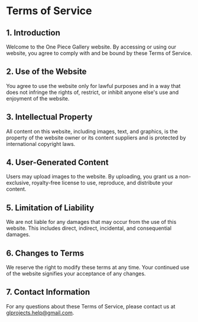 # Terms of Service

## 1. Introduction
Welcome to the One Piece Gallery website. By accessing or using our website, you agree to comply with and be bound by these Terms of Service.

## 2. Use of the Website
You agree to use the website only for lawful purposes and in a way that does not infringe the rights of, restrict, or inhibit anyone else's use and enjoyment of the website.

## 3. Intellectual Property
All content on this website, including images, text, and graphics, is the property of the website owner or its content suppliers and is protected by international copyright laws.

## 4. User-Generated Content
Users may upload images to the website. By uploading, you grant us a non-exclusive, royalty-free license to use, reproduce, and distribute your content.

## 5. Limitation of Liability
We are not liable for any damages that may occur from the use of this website. This includes direct, indirect, incidental, and consequential damages.

## 6. Changes to Terms
We reserve the right to modify these terms at any time. Your continued use of the website signifies your acceptance of any changes.

## 7. Contact Information
For any questions about these Terms of Service, please contact us at glprojects.help@gmail.com.